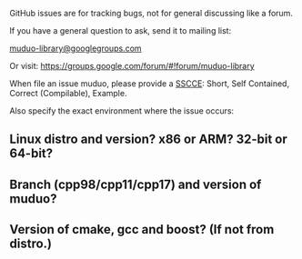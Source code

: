 GitHub issues are for tracking bugs, not for general discussing like a forum.

If you have a general question to ask, send it to mailing list:

muduo-library@googlegroups.com

Or visit:
https://groups.google.com/forum/#!forum/muduo-library

When file an issue muduo, please provide a [SSCCE](http://sscce.org):
Short, Self Contained, Correct (Compilable), Example.

Also specify the exact environment where the issue occurs:

## Linux distro and version? x86 or ARM? 32-bit or 64-bit?

## Branch (cpp98/cpp11/cpp17) and version of muduo?

## Version of cmake, gcc and boost? (If not from distro.)

